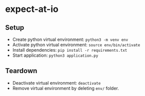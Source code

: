 # expect-at-io


## Setup
* Create python virtual environment: `python3 -m venv env`
* Activate python virtual environment: `source env/bin/activate`
* Install dependencies: `pip install -r requirements.txt`
* Start application: `python3 application.py`

## Teardown
* Deactivate virtual environment: `deactivate`
* Remove virtual environment by deleting `env/` folder.